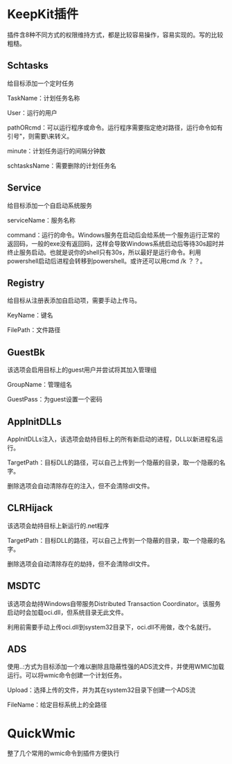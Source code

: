 # KeepKit插件

插件含8种不同方式的权限维持方式，都是比较容易操作，容易实现的。写的比较粗糙。

## Schtasks

给目标添加一个定时任务

TaskName：计划任务名称

User：运行的用户

pathORcmd：可以运行程序或命令。运行程序需要指定绝对路径，运行命令如有引号"，则需要\来转义。

minute：计划任务运行的间隔分钟数

schtasksName：需要删除的计划任务名

## Service

给目标添加一个自启动系统服务

serviceName：服务名称

command：运行的命令。Windows服务在启动后会给系统一个服务运行正常的返回码，一般的exe没有返回码，这样会导致Windows系统启动后等待30s超时并终止服务启动。也就是说你的shell只有30s，所以最好是运行命令。利用powershell启动后进程会转移到powershell。或许还可以用cmd /k ？？。

## Registry

给目标从注册表添加自启动项，需要手动上传马。

KeyName：键名

FilePath：文件路径

## GuestBk

该选项会启用目标上的guest用户并尝试将其加入管理组

GroupName：管理组名

GuestPass：为guest设置一个密码

## AppInitDLLs

AppInitDLLs注入，该选项会劫持目标上的所有新启动的进程，DLL以新进程名运行。

TargetPath：目标DLL的路径，可以自己上传到一个隐蔽的目录，取一个隐蔽的名字。

删除选项会自动清除存在的注入，但不会清除dll文件。

## CLRHijack

该选项会劫持目标上新运行的.net程序

TargetPath：目标DLL的路径，可以自己上传到一个隐蔽的目录，取一个隐蔽的名字。

删除选项会自动清除存在的劫持，但不会清除dll文件。

## MSDTC

该选项会劫持Windows自带服务Distributed Transaction Coordinator。该服务启动时会加载oci.dll，但系统目录无此文件。

利用前需要手动上传oci.dll到system32目录下，oci.dll不用做，改个名就行。

## ADS

使用..:方式为目标添加一个难以删除且隐蔽性强的ADS流文件，并使用WMIC加载运行。可以将wmic命令创建一个计划任务。

Upload：选择上传的文件，并为其在system32目录下创建一个ADS流

FileName：给定目标系统上的全路径


# QuickWmic

整了几个常用的wmic命令到插件方便执行